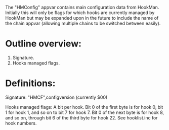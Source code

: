 The "HMConfig" appvar contains main configuration data from HookMan. Initially this will only be flags for which hooks are currently managed by HookMan but may be expanded upon in the future to include the name of the chain appvar (allowing multiple chains to be switched between easily).

# Outline overview: #

  1. Signature.
  1. Hooks managed flags.

# Definitions: #

Signature: "HMCF",configversion (currently $00)

Hooks managed flags: A bit per hook. Bit 0 of the first byte is for hook 0, bit 1 for hook 1, and so on to bit 7 for hook 7. Bit 0 of the next byte is for hook 8, and so on, through bit 6 of the third byte for hook 22. See hooklist.inc for hook numbers.
